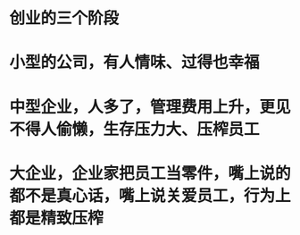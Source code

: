 # 创业的三个阶段
# 小型的公司，有人情味、过得也幸福
# 中型企业，人多了，管理费用上升，更见不得人偷懒，生存压力大、压榨员工
# 大企业，企业家把员工当零件，嘴上说的都不是真心话，嘴上说关爱员工，行为上都是精致压榨
